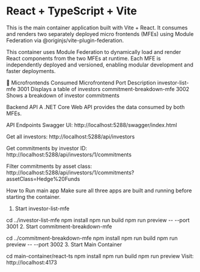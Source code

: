 # React + TypeScript + Vite

This is the main container application built with Vite + React. It consumes and renders two separately deployed micro frontends (MFEs) using Module Federation via @originjs/vite-plugin-federation.

This container uses Module Federation to dynamically load and render React components from the two MFEs at runtime. Each MFE is independently deployed and versioned, enabling modular development and faster deployments.



🔗 Microfrontends Consumed
Microfrontend	Port	Description
investor-list-mfe	3001	Displays a table of investors
commitment-breakdown-mfe	3002	Shows a breakdown of investor commitments


Backend API
A .NET Core Web API provides the data consumed by both MFEs.

API Endpoints
Swagger UI: http://localhost:5288/swagger/index.html

Get all investors: http://localhost:5288/api/investors

Get commitments by investor ID:
http://localhost:5288/api/investors/1/commitments

Filter commitments by asset class:
http://localhost:5288/api/investors/1/commitments?assetClass=Hedge%20Funds


How to Run main app
Make sure all three apps are built and running before starting the container.

1. Start investor-list-mfe

cd ../investor-list-mfe
npm install
npm run build
npm run preview -- --port 3001
2. Start commitment-breakdown-mfe

cd ../commitment-breakdown-mfe
npm install
npm run build
npm run preview -- --port 3002
3. Start Main Container

cd main-container/react-ts
npm install
npm run build
npm run preview
Visit: http://localhost:4173